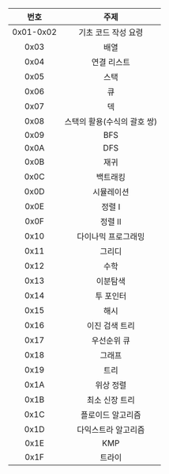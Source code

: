 | 번호 | 주제 |
| :--: | :--: |
| 0x01-0x02 | 기초 코드 작성 요령  |
| 0x03 | 배열 |
| 0x04 | 연결 리스트 |
| 0x05 | 스택 |
| 0x06 | 큐 |
| 0x07 | 덱 |
| 0x08 | 스택의 활용(수식의 괄호 쌍) |
| 0x09 | BFS |
| 0x0A | DFS |
| 0x0B | 재귀 |
| 0x0C | 백트래킹 |
| 0x0D | 시뮬레이션 |
| 0x0E | 정렬 I |
| 0x0F | 정렬 II |
| 0x10 | 다이나믹 프로그래밍 |
| 0x11 | 그리디 |
| 0x12 | 수학 |
| 0x13 | 이분탐색 |
| 0x14 | 투 포인터 |
| 0x15 | 해시 |
| 0x16 | 이진 검색 트리 |
| 0x17 | 우선순위 큐 |
| 0x18 | 그래프 |
| 0x19 | 트리 | 
| 0x1A | 위상 정렬 |
| 0x1B | 최소 신장 트리 |
| 0x1C | 플로이드 알고리즘 |
| 0x1D | 다익스트라 알고리즘 |
| 0x1E | KMP |
| 0x1F | 트라이 |
